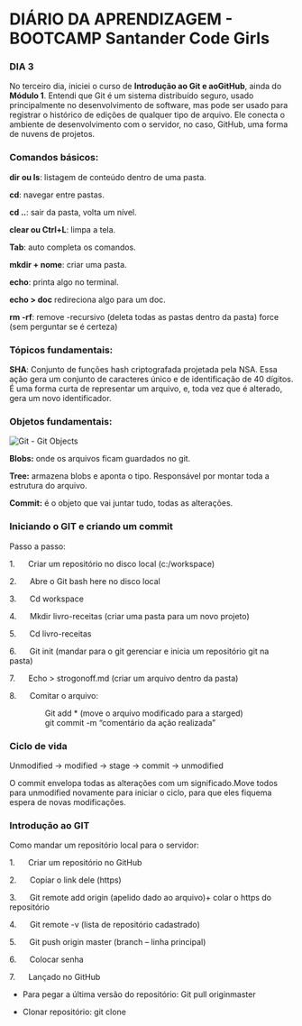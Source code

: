 # DIÁRIO DA APRENDIZAGEM - BOOTCAMP Santander Code Girls

### DIA 3

No terceiro dia, iniciei o curso de **Introdução ao Git e aoGitHub**, ainda do **Módulo 1**. Entendi que Git é um sistema distribuído seguro, usado principalmente no desenvolvimento de software, mas pode ser usado para registrar o histórico de edições de qualquer tipo de arquivo. Ele conecta o ambiente de desenvolvimento com o servidor, no caso, GitHub, uma forma de nuvens de projetos.

### Comandos básicos:

**dir ou ls**: listagem de conteúdo dentro de uma pasta.

**cd**: navegar entre pastas.

**cd ..**: sair da pasta, volta um nível.

**clear ou Ctrl+L**: limpa a tela.

**Tab**: auto completa os comandos.

**mkdir + nome**: criar uma pasta.

**echo**: printa algo no terminal.

**echo > doc** redireciona algo para um doc.

**rm -rf**: remove -recursivo (deleta todas as pastas dentro da pasta) force (sem perguntar se é certeza)

### Tópicos fundamentais:

**SHA**: Conjunto de funções hash criptografada projetada pela NSA. Essa ação gera um conjunto de caracteres único e de identificação de 40 dígitos. É uma forma curta de representar um arquivo, e, toda vez que é alterado, gera um novo identificador.

### Objetos fundamentais:

![Git - Git Objects](https://git-scm.com/book/en/v2/images/data-model-1.png)

**Blobs:** onde os arquivos ficam guardados no git.

**Tree:** armazena blobs e aponta o tipo. Responsável por montar toda a estrutura do arquivo.

**Commit:** é o objeto que vai juntar tudo, todas as alterações.

### Iniciando o GIT e criando um commit

Passo a passo:

1.      Criar um repositório no disco local (c:/workspace)

2.      Abre o Git bash here no disco local

3.      Cd workspace

4.      Mkdir livro-receitas (criar uma pasta para um novo projeto)

5.      Cd livro-receitas

6.      Git init (mandar para o git gerenciar e inicia um repositório git na pasta)

7.      Echo > strogonoff.md (criar um arquivo dentro da pasta)

8.      Comitar o arquivo:

                Git add * (move o arquivo modificado para a starged)  
                git commit -m “comentário da ação realizada”

### Ciclo de vida

Unmodified -> modified -> stage -> commit -> unmodified

O commit envelopa todas as alterações com um significado.Move todos para unmodified novamente para iniciar o ciclo, para que eles fiquema espera de novas modificações.

### Introdução ao GIT

Como mandar um repositório local para o servidor:

1.      Criar um repositório no GitHub

2.      Copiar o link dele (https)

3.      Git remote add origin (apelido dado ao arquivo)+ colar o https do repositório

4.      Git remote -v (lista de repositório cadastrado)

5.      Git push origin master (branch – linha principal)

6.      Colocar senha

7.      Lançado no GitHub

- Para pegar a última versão do repositório: Git pull originmaster

- Clonar repositório: git clone









